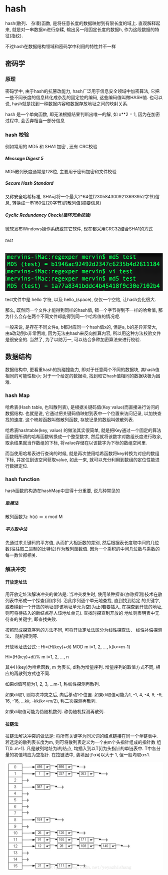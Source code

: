 # hash

hash(散列、 杂凑)函数, 是将任意长度的数据映射到有限长度的域上. 直观解释起来, 就是对一串数据m进行杂糅, 输出另一段固定长度的数据h, 作为这段数据的特征(指纹). 

不过hash在数据结构领域和密码学中利用的特性并不一样

## 密码学

### 原理

密码学中, 由于hash的抗篡改能力, hash广泛用于信息安全领域中加密算法, 它把一些不同长度的信息转化成杂乱的固定位的编码, 这些编码值叫做HASH值. 也可以说, hash就是找到一种数据内容和数据存放地址之间的映射关系.

hash 是一个单向函数, 即无法根据结果判断出唯一的解, 如 x**2 = 1, 因为在加密过程中, 会丢弃相当一部分信息

### hash 校验

例如常用的 MD5 和 SHA1 加密 , 还有 CRC校验

##### Message Digest 5

MD5散列长度通常是128位, 主要用于密码加密和文件校验

##### Secure Hash Standard

又称安全哈希标准, SHA可将一个最大2^64位(2305843009213693952字节)信息, 转换成一串160位(20字节)的散列值(摘要信息)

##### Cyclic Redundancy Check(循环冗余校验)

微软发布Windows操作系统或其它软件, 现在都采用CRC32结合SHA1的方式

###### test

![img](../img/20181022001.png)

test文件中是 hello 字符, 以及 hello_(space), 仅仅一个空格, 让hash变化很大.

那么, 既然同一个文件才能得到同样的hash值, 错一个字节得到不一样的哈希值, 那为什么会存在两个不同文件却能得到同一个哈希值的情况呢. 

一般来说, 是存在不同文件a, b都对应同一个hash值x的, 但是a, b的差异非常大, 由a改动到b非常困难, 因为无法由hash来反向推算内容, 所以用这种方法校验文件是很安全的. 当然了, 为了以防万一, 可以结合多种加密算法来进行校验.

## 数据结构

数据结构中, 更看重hash的抗碰撞能力, 即对于任意两个不同的数据块, 其hash值相同的可能性极小; 对于一个给定的数据块, 找到和它hash值相同的数据块极为困难. 

<!-- 数组的特点是: 寻址容易, 插入和删除困难; 而链表的特点是: 寻址困难, 插入和删除容易. 那么我们能不能综合两者的特性, 做出一种寻址容易, 插入删除也容易的数据结构? 答案是肯定的, 这就是我们要提起的哈希表, 哈希表有多种不同的实现方法, 我接下来解释的是最常用的一种方法——拉链法, 我们可以理解为"链表的数组", 如图: -->

### hash Map

哈希表(Hash table, 也叫散列表), 是根据关键码值(Key value)而直接进行访问的数据结构. 也就是说, 它通过把关键码值映射到表中一个位置来访问记录, 以加快查找的速度. 这个映射函数叫做散列函数, 存放记录的数组叫做散列表. 

哈希表hashtable(key, value) 的做法其实很简单, 就是把Key通过一个固定的算法函数既所谓的哈希函数转换成一个整型数字, 然后就将该数字对数组长度进行取余, 取余结果就当作数组的下标, 将value存储在以该数字为下标的数组空间里. 

而当使用哈希表进行查询的时候, 就是再次使用哈希函数将key转换为对应的数组下标, 并定位到该空间获取value, 如此一来, 就可以充分利用到数组的定位性能进行数据定位.

### hash function

hash函数的构造在hashMap中显得十分重要, 说几种常见的

##### 取模法

散列函数为: h(x) ＝ x mod M

##### 平方取中法

先通过求关键码的平方值, 从而扩大相近数的差别, 然后根据表长度取中间的几位数(往往取二进制的比特位)作为散列函数值. 因为一个乘积的中间几位数与乘数的每一数位都相关.

### 解决冲突

#### 开放定址法

用开放定址法解决冲突的做法是: 当冲突发生时, 使用某种探查(亦称探测)技术在散列表中形成一个探查(测)序列. 沿此序列逐个单元地查找, 直到找到给定 的关键字, 或者碰到一个开放的地址(即该地址单元为空)为止(若要插入, 在探查到开放的地址, 则可将待插入的新结点存人该地址单元). 查找时探查到开放的 地址则表明表中无待查的关键字, 即查找失败. 

按照形成探查序列的方法不同, 可将开放定址法区分为线性探查法、 线性补偿探测法、 随机探测等. 

开放地址法公式: : Hi=(H(key)+di) MOD m i=1, 2, ..., k(k<=m-1)

Hi=(H(key)+di)% m   i=1, 2, …, n

其中H(key)为哈希函数, m 为表长, di称为增量序列. 增量序列的取值方式不同, 相应的再散列方式也不同. 

如果di值可能为1, 2, 3, ...m-1, 称线性探测再散列. 

如果di取1, 则每次冲突之后, 向后移动1个位置. 如果di取值可能为1, -1, 4, -4, 9, -9, 16, -16, ...k*k, -k*k(k<=m/2), 称二次探测再散列. 

如果di取值可能为伪随机数列. 称伪随机探测再散列. 

#### 拉链法

拉链法解决冲突的做法是: 将所有关键字为同义词的结点链接在同一个单链表中. 若选定的散列表长度为m, 则可将散列表定义为一个由m个头指针组成的指针数 组T[0..m-1]. 凡是散列地址为i的结点, 均插入到以T[i]为头指针的单链表中. T中各分量的初值均应为空指针. 在拉链法中, 装填因子α可以大于 1, 但一般均取α≤1. 

![img](../img/20181022002.png)

